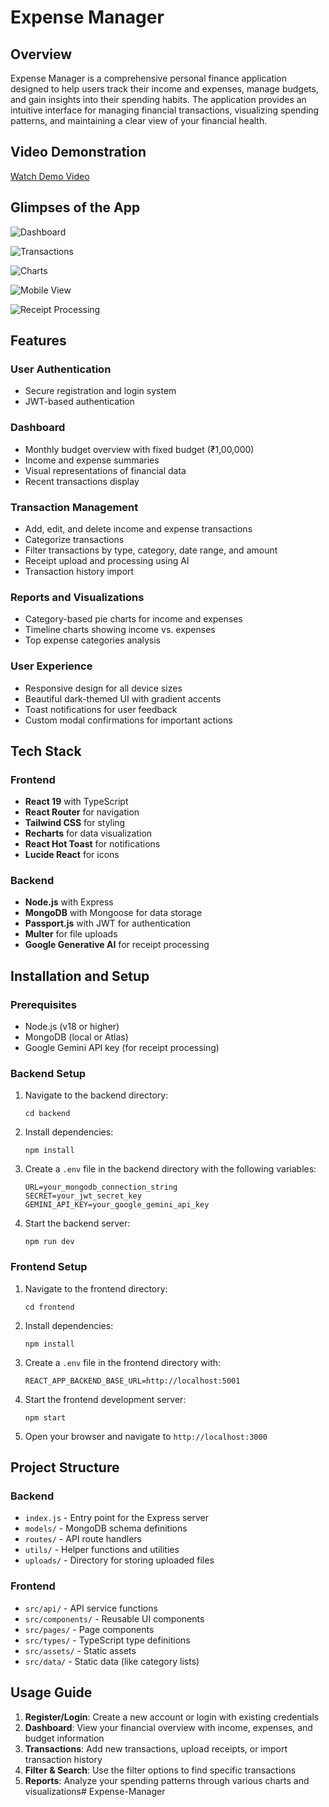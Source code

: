 # Expense Manager

## Overview
Expense Manager is a comprehensive personal finance application designed to help users track their income and expenses, manage budgets, and gain insights into their spending habits. The application provides an intuitive interface for managing financial transactions, visualizing spending patterns, and maintaining a clear view of your financial health.

## Video Demonstration
[Watch Demo Video](https://drive.google.com/file/d/1U1a7Kn6y_29YPiY8VhSJi6gCEFWm0-Em/view?usp=sharing)

## Glimpses of the App

![Dashboard](https://drive.google.com/uc?export=view&id=1CFjJVT9tiooAlDLzW8Z27PEPK0hmatkA)

![Transactions](https://drive.google.com/uc?export=view&id=1lClZ3yVsgcUl_9uF4PTAIqeNAebHceEe)

![Charts](https://drive.google.com/uc?export=view&id=1pWQxYkP9bek1UoH2sGyd27SN1bWfUtgV)

![Mobile View](https://drive.google.com/uc?export=view&id=15LA47krPmolf2Leyn05Iv2PY4AmknZFl)

![Receipt Processing](https://drive.google.com/uc?export=view&id=1qC6qAYXNmLPAHu9-Wwd-wJ9jjPgKZETk)

## Features

### User Authentication
- Secure registration and login system
- JWT-based authentication

### Dashboard
- Monthly budget overview with fixed budget (₹1,00,000)
- Income and expense summaries
- Visual representations of financial data
- Recent transactions display

### Transaction Management
- Add, edit, and delete income and expense transactions
- Categorize transactions
- Filter transactions by type, category, date range, and amount
- Receipt upload and processing using AI
- Transaction history import

### Reports and Visualizations
- Category-based pie charts for income and expenses
- Timeline charts showing income vs. expenses
- Top expense categories analysis

### User Experience
- Responsive design for all device sizes
- Beautiful dark-themed UI with gradient accents
- Toast notifications for user feedback
- Custom modal confirmations for important actions

## Tech Stack

### Frontend
- **React 19** with TypeScript
- **React Router** for navigation
- **Tailwind CSS** for styling
- **Recharts** for data visualization
- **React Hot Toast** for notifications
- **Lucide React** for icons

### Backend
- **Node.js** with Express
- **MongoDB** with Mongoose for data storage
- **Passport.js** with JWT for authentication
- **Multer** for file uploads
- **Google Generative AI** for receipt processing

## Installation and Setup

### Prerequisites
- Node.js (v18 or higher)
- MongoDB (local or Atlas)
- Google Gemini API key (for receipt processing)

### Backend Setup
1. Navigate to the backend directory:
   ```
   cd backend
   ```

2. Install dependencies:
   ```
   npm install
   ```

3. Create a `.env` file in the backend directory with the following variables:
   ```
   URL=your_mongodb_connection_string
   SECRET=your_jwt_secret_key
   GEMINI_API_KEY=your_google_gemini_api_key
   ```

4. Start the backend server:
   ```
   npm run dev
   ```

### Frontend Setup
1. Navigate to the frontend directory:
   ```
   cd frontend
   ```

2. Install dependencies:
   ```
   npm install
   ```

3. Create a `.env` file in the frontend directory with:
   ```
   REACT_APP_BACKEND_BASE_URL=http://localhost:5001
   ```

4. Start the frontend development server:
   ```
   npm start
   ```

5. Open your browser and navigate to `http://localhost:3000`

## Project Structure

### Backend
- `index.js` - Entry point for the Express server
- `models/` - MongoDB schema definitions
- `routes/` - API route handlers
- `utils/` - Helper functions and utilities
- `uploads/` - Directory for storing uploaded files

### Frontend
- `src/api/` - API service functions
- `src/components/` - Reusable UI components
- `src/pages/` - Page components
- `src/types/` - TypeScript type definitions
- `src/assets/` - Static assets
- `src/data/` - Static data (like category lists)

## Usage Guide

1. **Register/Login**: Create a new account or login with existing credentials
2. **Dashboard**: View your financial overview with income, expenses, and budget information
3. **Transactions**: Add new transactions, upload receipts, or import transaction history
4. **Filter & Search**: Use the filter options to find specific transactions
5. **Reports**: Analyze your spending patterns through various charts and visualizations# Expense-Manager
